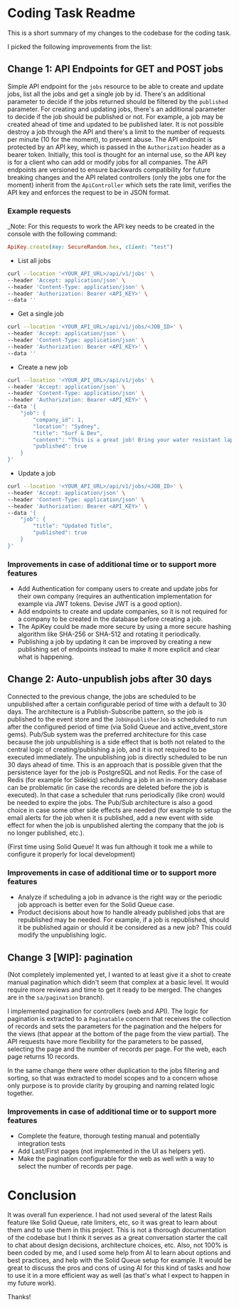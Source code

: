 # Coding Task Readme

This is a short summary of my changes to the codebase for the coding task.

I picked the following improvements from the list:

## Change 1: API Endpoints for GET and POST jobs

Simple API endpoint for the `jobs` resource to be able to create and update jobs, list all the jobs and get a single job by id. There's an additional parameter to decide if the jobs returned should be filtered by the `published` parameter. For creating and updating jobs, there's an additional parameter to decide if the job should be published or not. 
For example, a job may be created ahead of time and updated to be published later. It is not possible destroy a job through the API and there's a limit to the number of requests per minute (10 for the moment), to prevent abuse.
The API endpoint is protected by an API key, which is passed in the `Authorization` header as a bearer token. Initially, this tool is thought for an internal use, so the API key is for a client who can add or modify jobs for all companies. The API endpoints are versioned to ensure backwards compatibility for future breaking changes and the API related controllers (only the jobs one for the moment) inherit from the `ApiController` which sets the rate limit, verifies the API key and enforces the request to be in JSON format.


### Example requests 

_Note: For this requests to work the API key needs to be created in the console with the following command:

```ruby
ApiKey.create(key: SecureRandom.hex, client: "test")
```

- List all jobs

```bash
curl --location '<YOUR_API_URL>/api/v1/jobs' \
--header 'Accept: application/json' \
--header 'Content-Type: application/json' \
--header 'Authorization: Bearer <API_KEY>' \
--data ''
```
- Get a single job

```bash
curl --location '<YOUR_API_URL>/api/v1/jobs/<JOB_ID>' \
--header 'Accept: application/json' \
--header 'Content-Type: application/json' \
--header 'Authorization: Bearer <API_KEY>' \
--data ''
```

- Create a new job

```bash
curl --location '<YOUR_API_URL>/api/v1/jobs' \
--header 'Accept: application/json' \
--header 'Content-Type: application/json' \
--header 'Authorization: Bearer <API_KEY>' \
--data '{
    "job": {
        "company_id": 1,
        "location": "Sydney",
        "title": "Surf & Dev",
        "content": "This is a great job! Bring your water resistant laptop.",
        "published": true
    }
}'
```

- Update a job

```bash
curl --location '<YOUR_API_URL>/api/v1/jobs/<JOB_ID>' \
--header 'Accept: application/json' \
--header 'Content-Type: application/json' \
--header 'Authorization: Bearer <API_KEY>' \
--data '{
    "job": {
        "title": "Updated Title",
        "published": true
    }
}'
```

### Improvements in case of additional time or to support more features

- Add Authentication for company users to create and update jobs for their own company (requires an authentication implementation for example via JWT tokens. Devise JWT is a good option).
- Add endpoints to create and update companies, so it is not required for a company to be created in the database before creating a job.
- The ApiKey could be made more secure by using a more secure hashing algorithm like SHA-256 or SHA-512 and rotating it periodically.
- Publishing a job by updating it can be improved by creating a new publishing set of endpoints instead to make it more explicit and clear what is happening.


## Change 2: Auto-unpublish jobs after 30 days

Connected to the previous change, the jobs are scheduled to be unpublished after a certain configurable period of time with a default to 30 days.
The architecture is a Publish-Subscribe pattern, so the job is published to the event store and the `JobUnpublisherJob` is scheduled to run after the configured period of time (via Solid Queue and active_event_store gems).
Pub/Sub system was the preferred architecture for this case because the job unpublishing is a side effect that is both not related to the central logic of creating/publishing a job, and it is not required to be executed immediately.
The unpublishing job is directly scheduled to be run 30 days ahead of time. This is an approach that is possible given that the persistence layer for the job is PostgreSQL and not Redis. For the case of Redis (for example for Sidekiq) scheduling a job in an in-memory database can be problematic (in case the records are deleted before the job is executed). In that case a scheduler that runs periodically (like cron) would be needed to expire the jobs.
The Pub/Sub architecture is also a good choice in case some other side effects are needed (for example to setup the email alerts for the job when it is published, add a new event with side effect for when the job is unpublished alerting the company that the job is no longer published, etc.).

(First time using Solid Queue! It was fun although it took me a while to configure it properly for local development)

### Improvements in case of additional time or to support more features

- Analyze if scheduling a job in advance is the right way or the periodic job approach is better even for the Solid Queue case.
- Product decisions about how to handle already published jobs that are republished may be needed. For example, if a job is republished, should it be published again or should it be considered as a new job? This could modify the unpublishing logic.

## Change 3 [WIP]: pagination 
(Not completely implemented yet, I wanted to at least give it a shot to create manual pagination which didn't seem that complex at a basic level. It would require more reviews and time to get it ready to be merged. The changes are in the `sa/pagination` branch).

I implemented pagination for controllers (web and API). The logic for pagination is extracted to a `Paginatable` concern that receives the collection of records and sets the parameters for the pagination and the helpers for the views (that appear at the bottom of the page from the view partial).
The API requests have more flexibility for the parameters to be passed, selecting the page and the number of records per page. For the web, each page returns 10 records.

In the same change there were other duplication to the jobs filtering and sorting, so that was extracted to model scopes and to a concern whose only purpose is to provide clarity by grouping and naming related logic together.

### Improvements in case of additional time or to support more features

- Complete the feature, thorough testing manual and potentially integration tests
- Add Last/First pages (not implemented in the UI as helpers yet).
- Make the pagination configurable for the web as well with a way to select the number of records per page.

# Conclusion

It was overall fun experience. I had not used several of the latest Rails feature like Solid Queue, rate limiters, etc, so it was great to learn about them and to use them in this project. This is not a thorough documentation of the codebase but I think it serves as a great conversation starter the call to chat about design decisions, architecture choices, etc. Also, not 100% is been coded by me, and I used some help from AI to learn about options and best practices, and help with the Solid Queue setup for example. It would be great to discuss the pros and cons of using AI for this kind of tasks and how to use it in a more efficient way as well (as that's what I expect to happen in my future work).

Thanks!